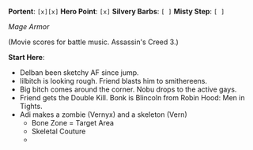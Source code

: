 **Portent**: `[x][x]`
**Hero Point**: `[x]`
**Silvery Barbs**: `[ ]`
**Misty Step**: `[ ]`

*Mage Armor*

(Movie scores for battle music. Assassin's Creed 3.)

**Start Here**:
- Delban been sketchy AF since jump.
- lilbitch is looking rough. Friend blasts him to smithereens.
- Big bitch comes around the corner. Nobu drops to the active gays.
- Friend gets the Double Kill. Bonk is Blincoln from Robin Hood: Men in Tights.
- Adi makes a zombie (Vernyx) and a skeleton (Vern)
	- Bone Zone = Target Area
	- Skeletal Couture
	- 